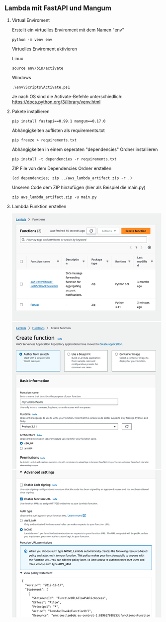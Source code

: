## Lambda mit FastAPI und Mangum

1. Virtual Enviroment

    Erstellt ein virtuelles Enviroment mit dem Namen "env"
    ```
    python -m venv env
    ```

    Virtuelles Enviroment aktivieren
    
    Linux

    ```
    source env/bin/activate
    ```
    Windows

    ```
    .\env\Scripts\Activate.ps1
    ```

    Je nach OS sind die Activate-Befehle unterschiedlich:
    https://docs.python.org/3/library/venv.html




2. Pakete installieren

    ```
    pip install fastapi==0.99.1 mangum==0.17.0
    ```

    Abhängigkeiten auflisten als requirements.txt

    ```
    pip freeze > requirements.txt
    ```

    Abhängigkeiten in einem seperaten "dependencies" Ordner installieren

    ```
    pip install -t dependencies -r requirements.txt
    ```

    ZIP File von dem Dependencies Ordner erstellen

    ```
    (cd dependencies; zip ../aws_lambda_artifact.zip -r .)
    ```

    Unseren Code dem ZIP hinzufügen (hier als Beispiel die main.py)

    ```
    zip aws_lambda_artifact.zip -u main.py
    ```

3. Lambda Funktion erstellen

    ![Lambda Funktion erstellen](./assets/lambda_1.png)
    ![Lambda Funktion erstellen](./assets/lambda_2.png)
    ![Lambda Funktion erstellen](./assets/lambda_3.png)